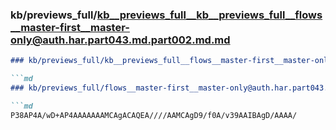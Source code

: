 ### kb/previews_full/kb__previews_full__kb__previews_full__flows__master-first__master-only@auth.har.part043.md.part002.md.md

```md
### kb/previews_full/kb__previews_full__flows__master-first__master-only@auth.har.part043.md.part002.md

```md
### kb/previews_full/flows__master-first__master-only@auth.har.part043.md (part 002)

```md
P38AP4A/wD+AP4AAAAAAAMCAgACAQEA////AAMCAgD9/f0A/v39AAIBAgD/AAAA/
```

```

```

```
